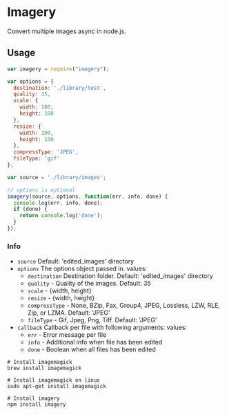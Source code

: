 # Imagery

Convert multiple images async in node.js.

## Usage

```javascript
var imagery = require("imagery");

var options = {
  destination: './library/test',
  quality: 35,
  scale: {
    width: 100,
    height: 100
  },
  resize: {
    width: 100,
    height: 100
  },
  compressType: 'JPEG',
  fileType: 'gif'
};

var source = './library/images';

// options is optional
imagery(source, options, function(err, info, done) {
  console.log(err, info, done);
  if (done) {
    return console.log('done');
  }
});
```

### Info

* `source` Default: 'edited_images' directory
* `options` The options object passed in.
  values:
  * `destination` Destination folder. Default: 'edited_images' directory
  * `quality` - Quality of the images. Default: 35
  * `scale` - {width, height}
  * `resize` - {width, height}
  * `compressType` - None, BZip, Fax, Group4, JPEG, Lossless, LZW, RLE, Zip, or LZMA. Default: 'JPEG'
  * `fileType` - Gif, Jpeg, Png, Tiff. Default: 'JPEG'
* `callback` Callback per file with following arguments:
  values:
  * `err` - Error message per file
  * `info` - Additional info when file has been edited
  * `done` - Boolean when all files has been edited

```
# Install imagemagick
brew install imagemagick

# Install imagemagick on linux
sudo apt-get install imagemagick

# Install imagery
npm install imagery
```

